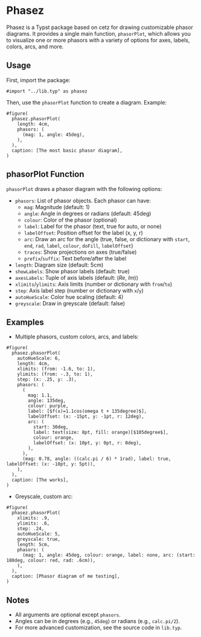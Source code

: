 # Phasez
Phasez is a Typst package based on cetz for drawing customizable phasor diagrams. It provides a single main function, `phasorPlot`, which allows you to visualize one or more phasors with a variety of options for axes, labels, colors, arcs, and more.

## Usage

First, import the package:

```
#import "../lib.typ" as phasez
```

Then, use the `phasorPlot` function to create a diagram. Example:

```
#figure(
  phasez.phasorPlot(
    length: 4cm,
    phasors: (
      (mag: 1, angle: 45deg),
    ),
  ),
  caption: [The most basic phasor diagram],
)
```

## phasorPlot Function

`phasorPlot` draws a phasor diagram with the following options:

- `phasors`: List of phasor objects. Each phasor can have:
  - `mag`: Magnitude (default: 1)
  - `angle`: Angle in degrees or radians (default: 45deg)
  - `colour`: Color of the phasor (optional)
  - `label`: Label for the phasor (text, true for auto, or none)
  - `labelOffset`: Position offset for the label (x, y, r)
  - `arc`: Draw an arc for the angle (true, false, or dictionary with `start`, `end`, `rad`, `label`, `colour`, `doFill`, `labelOffset`)
  - `traces`: Show projections on axes (true/false)
  - `prefix`/`suffix`: Text before/after the label
- `length`: Diagram size (default: 5cm)
- `showLabels`: Show phasor labels (default: true)
- `axesLabels`: Tuple of axis labels (default: ($Re$, $Im$))
- `xlimits`/`ylimits`: Axis limits (number or dictionary with `from`/`to`)
- `step`: Axis label step (number or dictionary with `x`/`y`)
- `autoHueScale`: Color hue scaling (default: 4)
- `greyscale`: Draw in greyscale (default: false)

## Examples

- Multiple phasors, custom colors, arcs, and labels:

``` typst
#figure(
  phasez.phasorPlot(
    autoHueScale: 6,
    length: 4cm,
    xlimits: (from: -1.6, to: 1),
    ylimits: (from: -.3, to: 1),
    step: (x: .25, y: .3),
    phasors: (
      (
        mag: 1.1,
        angle: 135deg,
        colour: purple,
        label: [$f(x)=1.1cos(omega t + 135degree)$],
        labelOffset: (x: -15pt, y: -1pt, r: 12deg),
        arc: (
          start: 30deg,
          label: text(size: 8pt, fill: orange)[$105degree$],
          colour: orange,
          labelOffset: (x: 10pt, y: 0pt, r: 0deg),
        ),
      ),
      (mag: 0.78, angle: ((calc.pi / 6) * 1rad), label: true, labelOffset: (x: -10pt, y: 5pt)),
    ),
  ),
  caption: [The works],
)
```

- Greyscale, custom arc:

``` typst
#figure(
  phasez.phasorPlot(
    xlimits: .9,
    ylimits: .6,
    step: .24,
    autoHueScale: 5,
    greyscale: true,
    length: 5cm,
    phasors: (
      (mag: 1, angle: 45deg, colour: orange, label: none, arc: (start: 180deg, colour: red, rad: .6cm)),
    ),
  ),
  caption: [Phasor diagram of me testing],
)
```

## Notes
- All arguments are optional except `phasors`.
- Angles can be in degrees (e.g., `45deg`) or radians (e.g., `calc.pi/2`).
- For more advanced customization, see the source code in `lib.typ`.
